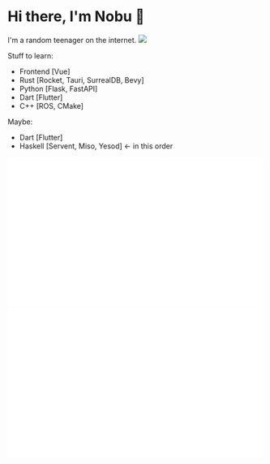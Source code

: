 # Hi there, I'm Nobu 👋

I'm a random teenager on the internet. <img src="https://user-images.githubusercontent.com/60306074/160750010-f3fe0b78-0090-4f61-be39-9a9ba9f29b3a.gif" width="45"> 
<be>

<!--

Project ideas
 - https://github.com/adam-mcdaniel/rsa
 - https://github.com/adam-mcdaniel/vpn
 - Rapid note-taking app, like how I write notes on sticky notes
 - Like-installing-packages app for bragging
-->

Stuff to learn:
 - Frontend [Vue]
 - Rust     [Rocket, Tauri, SurrealDB, Bevy]
 - Python   [Flask, FastAPI]
 - Dart     [Flutter]
 - C++      [ROS, CMake]

Maybe:
 - Dart     [Flutter]
 - Haskell  [Servent, Miso, Yesod] <- in this order


<!--
```python
favorite = {
    "programming languages": [
        "Rust",  # Just the best language so far
        "Python" # Easier to write && easier to prototype
    ],
    "books": [
        "Moribito: Guardian of the Spirit",
        "Bomb",
        "From the New World",
    ],
    "sweets": [
        "Senbei",           # Soy sauce 
        "Black bean mochi", # More beans
        "Zenzai",           # I like it more watery
        "Mille crêpe",      # More whipped cream
        "Egg custard bun",  # As much custard as possible
        "Chè đậu ván",      # Less sweet to taste more of the beans
        "Baklava",          # I like pistachio ones
    ],
    "composers": [
        "Johann S. Bach",   # Soothes my mind
        "Joseph Haydn",     # Overwelms me (in a good way)
        "Ayase",            # Awesome lyrics
        "Joe Hisaishi",     # Sets my mood for the day
        "Ryuichi Sakamoto", # Merry Christmas Mr. Lawrence
    ],
    "singers": [
        "Frank Sinatra",
        "Laufey",         
        "Mika Nakashima", 
        "Adele" 
    ],
    "scales": ["B-flat major", "F-sharp minor"],
    "colors": ["Black", "White", "Gray"],
    "J-pop idols": [
        "Buono!",           # Cutest!
        "The Checkers",     # Weird hair of Fumiya Fujii
        "Akina Nakamori",   # Best overall in the 80s
        "Chisato Moritaka", # Best style in the 80s && 90s
    ],
    "K-pop idols": {
        "IVE": [
            "Liz",         # Tall & Unique visual
            "Yujin",       # Tall & Short hair
        ],       
        "Twice": "Mina",        # Stunning
        "BTS": "Jungkook",      # Muscular
        "ILLIT": "Iroha",       # So cute
        "Le Sserafim": "Yunjin" # Tall
    }
}
```
-->
<div align="center">


<!-- https://github.community/t/support-theme-context-for-images-in-light-vs-dark-mode/147981/84 -->

<a href="https://github.com/bichanna/github-stats#gh-dark-mode-only">
<img src="https://github.com/bichanna/github-stats/blob/master/generated/overview.svg#gh-dark-mode-only" />
<img src="https://github.com/bichanna/github-stats/blob/master/generated/languages.svg#gh-dark-mode-only" />
</a>

</div>



